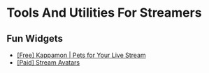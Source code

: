 # Tools And Utilities For Streamers

## Fun Widgets

* [[Free] Kappamon | Pets for Your Live Stream](https://kappamon.com/?ref=x2op_)
* [[Paid] Stream Avatars](https://www.streamavatars.com/press/index)
